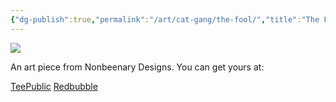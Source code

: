 ```yaml
---
{"dg-publish":true,"permalink":"/art/cat-gang/the-fool/","title":"The Fool","tags":["Art","Cats"]}
---
```



![](https://baserow-media.ams3.digitaloceanspaces.com/user_files/HHe6hosKfyX2VKzcyvPgglpchKgA4hYJ_af4bd6429f9fa2af661dd1a8f7bcebd7b7c73989f646dd35c9366987d2a9b59c.png)

An art piece from Nonbeenary Designs. You can get yours at:

[TeePublic](https://www.teepublic.com/t-shirt/48270043-the-fool-tarot-card-cat-edition)
[Redbubble](https://www.redbubble.com/shop/ap/149088068?ref=studio-promote)
